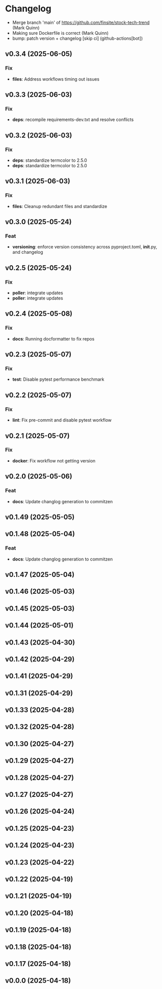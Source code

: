 # Changelog

- Merge branch 'main' of https://github.com/finsite/stock-tech-trend (Mark Quinn)
- Making sure Dockerfile is correct (Mark Quinn)
- bump: patch version + changelog [skip ci] (github-actions[bot])

## v0.3.4 (2025-06-05)

### Fix

- **files**: Address workflows timing out issues

## v0.3.3 (2025-06-03)

### Fix

- **deps**: recompile requirements-dev.txt and resolve conflicts

## v0.3.2 (2025-06-03)

### Fix

- **deps**: standardize termcolor to 2.5.0
- **deps**: standardize termcolor to 2.5.0

## v0.3.1 (2025-06-03)

### Fix

- **files**: Cleanup redundant files and standardize

## v0.3.0 (2025-05-24)

### Feat

- **versioning**: enforce version consistency across pyproject.toml, __init__.py, and changelog

## v0.2.5 (2025-05-24)

### Fix

- **poller**: integrate updates
- **poller**: integrate updates

## v0.2.4 (2025-05-08)

### Fix

- **docs**: Running docformatter to fix repos

## v0.2.3 (2025-05-07)

### Fix

- **test**: Disable pytest performance benchmark

## v0.2.2 (2025-05-07)

### Fix

- **lint**: Fix pre-commit and disable pytest workflow

## v0.2.1 (2025-05-07)

### Fix

- **docker**: Fix workflow not getting version

## v0.2.0 (2025-05-06)

### Feat

- **docs**: Update changlog generation to commitzen

## v0.1.49 (2025-05-05)

## v0.1.48 (2025-05-04)

### Feat

- **docs**: Update changlog generation to commitzen

## v0.1.47 (2025-05-04)

## v0.1.46 (2025-05-03)

## v0.1.45 (2025-05-03)

## v0.1.44 (2025-05-01)

## v0.1.43 (2025-04-30)

## v0.1.42 (2025-04-29)

## v0.1.41 (2025-04-29)

## v0.1.31 (2025-04-29)

## v0.1.33 (2025-04-28)

## v0.1.32 (2025-04-28)

## v0.1.30 (2025-04-27)

## v0.1.29 (2025-04-27)

## v0.1.28 (2025-04-27)

## v0.1.27 (2025-04-27)

## v0.1.26 (2025-04-24)

## v0.1.25 (2025-04-23)

## v0.1.24 (2025-04-23)

## v0.1.23 (2025-04-22)

## v0.1.22 (2025-04-19)

## v0.1.21 (2025-04-19)

## v0.1.20 (2025-04-18)

## v0.1.19 (2025-04-18)

## v0.1.18 (2025-04-18)

## v0.1.17 (2025-04-18)

## v0.0.0 (2025-04-18)
